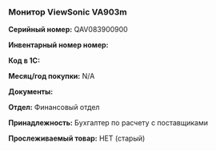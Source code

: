 ### Монитор ViewSonic VA903m </br>

**Серийный номер:** QAV083900900 </br>

**Инвентарный номер номер:** </br>

**Код в 1С:** </br>

**Месяц/год покупки:** N/A </br>

**Документы:** </br>

**Отдел:** Финансовый отдел </br>

**Принадлежность:** Бухгалтер по расчету с поставщиками</br>

**Прослеживаемый товар:** НЕТ (старый)
